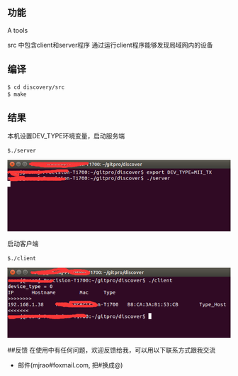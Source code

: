 ## 功能
A tools

src 中包含client和server程序
通过运行client程序能够发现局域网内的设备

## 编译
```
$ cd discovery/src
$ make

```

## 结果
本机设置DEV_TYPE环境变量，启动服务端

`$./server`

![服务端](./img/ret_s.png)

启动客户端

`$./client`

![客户端](./img/ret_c.png)

##反馈
在使用中有任何问题，欢迎反馈给我，可以用以下联系方式跟我交流

* 邮件(mjrao#foxmail.com, 把#换成@)
